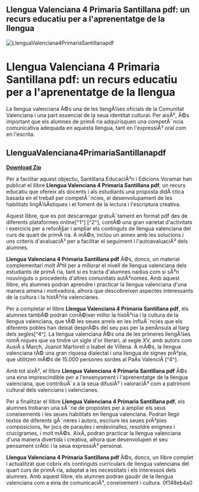 ## Llengua Valenciana 4 Primaria Santillana pdf: un recurs educatiu per a l'aprenentatge de la llengua

 
![LlenguaValenciana4PrimariaSantillanapdf](https://encrypted-tbn1.gstatic.com/images?q=tbn:ANd9GcQRjMrQnIZrAyTX5dL-sdAhzaV0Gpf3uEMqDh9-DJKxqAxUJ4e09RTvbZ4)

 
# Llengua Valenciana 4 Primaria Santillana pdf: un recurs educatiu per a l'aprenentatge de la llengua
  
La llengua valenciana Ã©s una de les llengÃ¼es oficials de la Comunitat Valenciana i una part essencial de la seua identitat cultural. Per aixÃ², Ã©s important que els alumnes de primÃ ria adquirisquen una competÃ¨ncia comunicativa adequada en aquesta llengua, tant en l'expressiÃ³ oral com en l'escrita.
 
## LlenguaValenciana4PrimariaSantillanapdf


[**Download Zip**](https://www.google.com/url?q=https%3A%2F%2Fbltlly.com%2F2tMafH&sa=D&sntz=1&usg=AOvVaw1ifkd1Y9_TQO1bECPGFL3v)

  
Per a facilitar aquest objectiu, Santillana EducaciÃ³n i Edicions Voramar han publicat el llibre **Llengua Valenciana 4 Primaria Santillana pdf**, un recurs educatiu que ofereix als docents i als estudiants una proposta didÃ ctica basada en el treball per competÃ¨ncies, el desenvolupament de les habilitats lingÃ¼Ã­stiques i el foment de la lectura i l'escriptura creativa.
  
Aquest llibre, que es pot descarregar gratuÃ¯tament en format pdf des de diferents plataformes online[^1^] [^2^], contÃ© una gran varietat d'activitats i exercicis per a reforÃ§ar i ampliar els continguts de llengua valenciana del curs de quart de primÃ ria. A mÃ©s, inclou un annex amb les solucions i uns criteris d'avaluaciÃ³ per a facilitar el seguiment i l'autoavaluaciÃ³ dels alumnes.
  
**Llengua Valenciana 4 Primaria Santillana pdf** Ã©s, doncs, un material complementari molt Ãºtil per a millorar el nivell de llengua valenciana dels estudiants de primÃ ria, tant si es tracta d'alumnes nadius com si sÃ³n nouvinguts o procedents d'altres comunitats autÃ²nomes. Amb aquest llibre, els alumnes podran aprendre i practicar la llengua valenciana d'una manera amena i motivadora, alhora que descobreixen aspectes interessants de la cultura i la histÃ²ria valencianes.

Per a completar el llibre **Llengua Valenciana 4 Primaria Santillana pdf**, els alumnes tambÃ© podran conÃ©ixer millor la histÃ²ria i la cultura de la llengua valenciana, que tÃ© les seues arrels en les influÃ¨ncies que els diferents pobles han deixat desprÃ©s del seu pas per la penÃ­nsula al llarg dels segles[^4^]. La llengua valenciana Ã©s una de les primeres llengÃ¼es romÃ niques que va tindre un sigle d'or literari, al segle XV, amb autors com AusiÃ s March, Joanot Martorell o Isabel de Villena. A mÃ©s, la llengua valenciana tÃ© una gran riquesa dialectal i una llengua de signes prÃ²pia, que utilitzen mÃ©s de 15.000 persones sordes al PaÃ­s ValenciÃ [^4^].
  
Amb tot aixÃ², el llibre **Llengua Valenciana 4 Primaria Santillana pdf** Ã©s una eina imprescindible per a l'ensenyament i l'aprenentatge de la llengua valenciana, que contribuÃ¯x a la seua difusiÃ³ i valoraciÃ³ com a patrimoni cultural dels valencians i valencianes.

Per a finalitzar el llibre **Llengua Valenciana 4 Primaria Santillana pdf**, els alumnes trobaran una sÃ¨rie de propostes per a ampliar els seus coneixements i les seues habilitats en llengua valenciana. Podran llegir textos de diferents gÃ¨neres i autors, escriure les seues prÃ²pies composicions, fer jocs de paraules i endevinalles, resoldre enigmes i crucigrames, i molt mÃ©s. AixÃ­, podran practicar la llengua valenciana d'una manera divertida i creativa, alhora que desenvolupen el seu pensament crÃ­tic i la seua expressiÃ³ personal.
  
**Llengua Valenciana 4 Primaria Santillana pdf** Ã©s, doncs, un llibre complet i actualitzat que cobrix els continguts curriculars de llengua valenciana del quart curs de primÃ ria, adaptat a les necessitats i els interessos dels alumnes. Amb aquest llibre, els alumnes podran gaudir de la llengua valenciana com a eina de comunicaciÃ³, coneixement i cultura.
 0f148eb4a0
